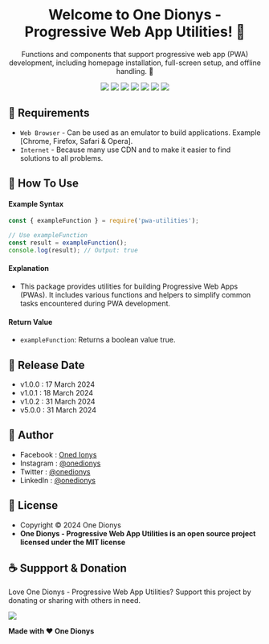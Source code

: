 <h1 align="center">Welcome to One Dionys - Progressive Web App Utilities! 👋 </h1>

<p align="center">Functions and components that support progressive web app (PWA) development, including homepage installation, full-screen setup, and offline handling. 💖 </p>

<p align="center">
<img src="https://img.shields.io/github/contributors/onedionys/onedionys-progressive-web-app-utilities?style=flat-square">
<img src="https://img.shields.io/github/issues/onedionys/onedionys-progressive-web-app-utilities?style=flat-square">
<img src="https://img.shields.io/github/stars/onedionys/onedionys-progressive-web-app-utilities?style=flat-square"> 
<img src="https://img.shields.io/github/forks/onedionys/onedionys-progressive-web-app-utilities?style=flat-square">
<img src="https://img.shields.io/github/last-commit/onedionys/onedionys-progressive-web-app-utilities.svg?style=flat-square">
<img src="https://img.shields.io/github/languages/code-size/onedionys/onedionys-progressive-web-app-utilities?style=flat-square">
<img src="https://img.shields.io/github/license/onedionys/onedionys-progressive-web-app-utilities?style=flat-square">
</p>

## 💾 Requirements

* `Web Browser` - Can be used as an emulator to build applications. Example [Chrome, Firefox, Safari & Opera].
* `Internet` - Because many use CDN and to make it easier to find solutions to all problems.

## 🎯 How To Use

#### Example Syntax

```javascript
const { exampleFunction } = require('pwa-utilities');

// Use exampleFunction
const result = exampleFunction();
console.log(result); // Output: true
```

#### Explanation

* This package provides utilities for building Progressive Web Apps (PWAs). It includes various functions and helpers to simplify common tasks encountered during PWA development.

#### Return Value

* `exampleFunction`: Returns a boolean value true.

## 📆 Release Date

* v1.0.0 : 17 March 2024
* v1.0.1 : 18 March 2024
* v1.0.2 : 31 March 2024
* v5.0.0 : 31 March 2024

## 🧑 Author

* Facebook : <a href="https://www.facebook.com/theonedionys"> Oned Ionys</a>
* Instagram : <a href="https://www.instagram.com/onedionys/"> @onedionys</a>
* Twitter : <a href="https://twitter.com/onedionys"> @onedionys</a>
* LinkedIn :  <a href="https://www.linkedin.com/in/onedionys/"> @onedionys</a>

## 📝 License

* Copyright © 2024 One Dionys
* **One Dionys - Progressive Web App Utilities is an open source project licensed under the MIT license**

## ☕️ Suppport & Donation

Love One Dionys - Progressive Web App Utilities? Support this project by donating or sharing with others in need.

<a href="https://www.buymeacoffee.com/onedionys"><img src="https://img.shields.io/badge/Buy_Me_A_Coffee-FFDD00?style=for-the-badge&logo=buy-me-a-coffee&logoColor=black"/> </a>

**Made with ❤️ One Dionys**
